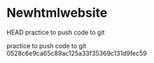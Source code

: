 # Newhtmlwebsite
HEAD
practice to push code to git


practice to push code to git  
 0528c6e9ca65c89ac125a33f35369c131d9fec59
